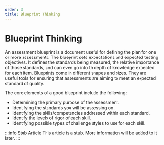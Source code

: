 ```yaml
---
order: 3
title: Blueprint Thinking
---
```

# Blueprint Thinking

An assessment blueprint is a document useful for defining the plan for one or more assessments. The blueprint sets expectations and expected testing objectives. It defines the standards being measured, the relative importance of those standards, and can even go into th depth of knowledge expected for each item. Blueprints come in different shapes and sizes. They are useful tools for ensuring that assessments are aiming to meet an expected standard of quality.

The core elements of a good blueprint include the following:
- Determining the primary purpose of the assessment.
- Identifying the standards you will be assessing on.
- Identifying the skills/competencies addressed within each standard.
- Identify the levels of rigor of each skill.
- Identifying possible types of challenge styles to use for each skill.   

:::info Stub Article
This article is a stub. More information will be added to it later.
:::
